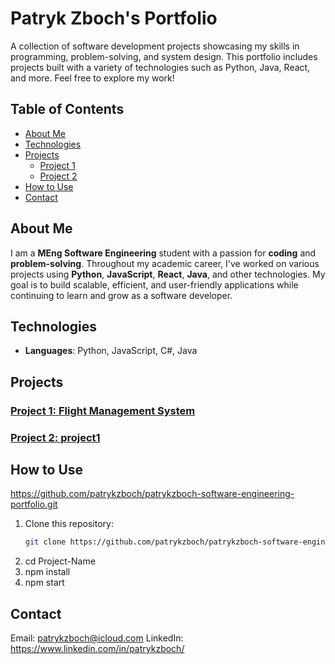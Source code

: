 # Patryk Zboch's Portfolio

A collection of software development projects showcasing my skills in programming, problem-solving, and system design. This portfolio includes projects built with a variety of technologies such as Python, Java, React, and more. Feel free to explore my work!

## Table of Contents
- [About Me](#about-me)
- [Technologies](#technologies)
- [Projects](#projects)
  - [Project 1](#project-1)
  - [Project 2](#project-2)
- [How to Use](#how-to-use)
- [Contact](#contact)

## About Me
I am a **MEng Software Engineering** student with a passion for **coding** and **problem-solving**. Throughout my academic career, I've worked on various projects using **Python**, **JavaScript**, **React**, **Java**, and other technologies. My goal is to build scalable, efficient, and user-friendly applications while continuing to learn and grow as a software developer.

## Technologies
- **Languages**: Python, JavaScript, C#, Java

## Projects

### [Project 1: Flight Management System](link-to-project-1)
### [Project 2: project1](link2)

## How to Use
https://github.com/patrykzboch/patrykzboch-software-engineering-portfolio.git
1. Clone this repository:
   ```bash
   git clone https://github.com/patrykzboch/patrykzboch-software-engineering-portfolio.git
2. cd Project-Name
3. npm install
4. npm start

## Contact
Email: patrykzboch@icloud.com
LinkedIn: https://www.linkedin.com/in/patrykzboch/
